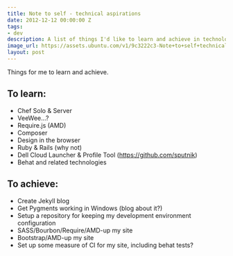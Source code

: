 ```yaml
---
title: Note to self - technical aspirations
date: 2012-12-12 00:00:00 Z
tags:
- dev
description: A list of things I'd like to learn and achieve in technology.
image_url: https://assets.ubuntu.com/v1/9c3222c3-Note+to+self+technical+aspirations.jpeg?h=160
layout: post
---
```


Things for me to learn and achieve.

## To learn:

 - Chef Solo & Server
 - VeeWee...?
 - Require.js (AMD)
 - Composer
 - Design in the browser
 - Ruby & Rails (why not)
 - Dell Cloud Launcher & Profile Tool (https://github.com/sputnik)
 - Behat and related technologies

## To achieve:

 - Create Jekyll blog
 - Get Pygments working in Windows (blog about it?)
 - Setup a repository for keeping my development environment configuration
 - SASS/Bourbon/Require/AMD-up my site
 - Bootstrap/AMD-up my site
 - Set up some measure of CI for my site, including behat tests?
